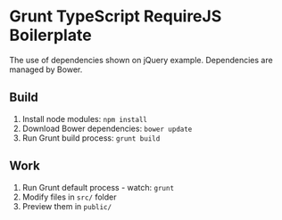 # Grunt TypeScript RequireJS Boilerplate

The use of dependencies shown on jQuery example.
Dependencies are managed by Bower.

## Build

1. Install node modules: `npm install`
2. Download Bower dependencies: `bower update`
3. Run Grunt build process: `grunt build`

## Work

1. Run Grunt default process - watch: `grunt`
2. Modify files in `src/` folder
3. Preview them in `public/`
